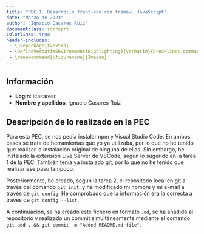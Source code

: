 ```yaml
---
title: "PEC 1. Desarrollo front-end con framew. JavaScript"
date: "Marzo de 2023"
author: "Ignacio Casares Ruiz"
documentclass: scrreprt
colorlinks: true
header-includes:
 - \usepackage{fvextra}
 - \DefineVerbatimEnvironment{Highlighting}{Verbatim}{breaklines,commandchars=\\\{\}}
 - \renewcommand{\figurename}{Imagen}
---
```


## Información

* **Login**: icasaresr
* **Nombre y apellidos**: Ignacio Casares Ruiz

## Descripción de lo realizado en la PEC

Para esta PEC, se nos pedía instalar npm y Visual Studio Code. En ambos casos se trata de herramientas que yo ya utilizaba, por lo que no he tenido que realizar la instalación original de ninguna de ellas. Sin embargo, he instalado la extensión Live Server de VSCode, según lo sugerido en la tarea 1 de la PEC. También tenía ya instalado git, por lo que no he tenido que realizar ese paso tampoco.

Posteriormente, he creado, según la tarea 2, el repositorio local en git a través del comando `git init`, y he modificado mi nombre y mi e-mail a través de `git config`. He comprobado que la información era la correcta a través de `git config --list`.

A continuación, se ha creado este fichero en formato `.md`, se ha añadido al repositorio y realizado un commit simultáneamente mediante el comando `git add . && git commit -m "Added README.md file"`.

